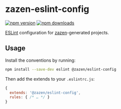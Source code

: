 # zazen-eslint-config

[![npm version][npm-img]][npm-url]
[![npm downloads][npm-dls]][npm-url]

[ESLint][] configuration for [zazen][]-generated projects.

## Usage

Install the conventions by running:

```sh
npm install --save-dev eslint @zazen/eslint-config
```

Then add the extends to your `.eslintrc.js`:

```js
{
  extends: '@zazen/eslint-config',
  rules: { /* … */ }
}
```

[npm-url]: https://www.npmjs.com/package/@zazen/eslint-config

[npm-img]: https://img.shields.io/npm/v/@zazen/eslint-config.svg?style=flat-square

[npm-dls]: https://img.shields.io/npm/dt/@zazen/eslint-config.svg?style=flat-square

[issues-url]: https://github.com/stormwarning/zazen-eslint-config/issues

[issues-img]: https://img.shields.io/github/issues/stormwarning/zazen-eslint-config.svg?style=flat-square

[eslint]: https://eslint.org

[zazen]: https://github.com/stormwarning/zazen
